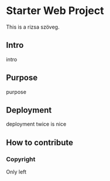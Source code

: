 # Starter Web Project

This is a rizsa szöveg.

## Intro

intro

## Purpose

purpose

## Deployment

deployment
twice is nice

## How to contribute

### Copyright

Only left
